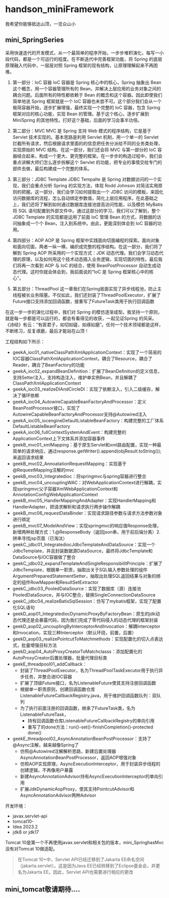 # handson_miniFramework
我希望你能够抵达山顶，一览众山小
## mini_SpringSeries

采用快速迭代的开发模式，从一个最简单的程序开始，一步步堆积演化，每写一小段代码，都是一个可运行的程度。在不断迭代中完善框架功能，将 Spring 的底层原理融入代码中，一层层对照 Spring 框架的现有结构，让原理理解起来不再困难。
1. 第一部分：IoC 容器
    IoC 容器是 Spring 核心中的核心，Spring 抽象出 Bean 这个概念，用一个容器管理所有的 Bean，并解决上层应用的业务对象之间的耦合问题。后面所有的特性都依赖于 Bean 的概念和这个容器。因此即使我们简单地说 Spring 框架就是一个 IoC 容器也未尝不可。这个部分我们会从一个极简容器开始，逐步扩展增强，最终实现一个完整的 IoC 容器，包含 Spring 框架对应的核心功能，实现 Bean 的管理。基于这个核心，逐步扩展到 MiniSpring 的其他特性。打好这个基础，后面的学习会事半功倍。
   
2. 第二部分：MVC
    MVC 是 Spring 支持 Web 模式的程序结构，它是基于 Servlet 技术实现的。基本思路是利用 Servlet 机制，用一个单一的 Servlet 拦截所有请求，然后根据请求里面的的信息把任务分派给不同的业务类处理，实现原始的 MVC 结构。在这一部分，我们还会将 MVC 与第一部分的 IoC 容器结合起来，构成一个更大、更完整的框架。在一步步的构造过程中，我们会重点讲解大师们怎么逐步拆解这个 Servlet 的功能，把专业的事情交给专门的部件去做，最后构建成一个完整的体系。

3. 第三部分：JDBC Template 
    JDBC Tempalte 是 Spring 对数据访问的一个实现，我们会重点分析 Spring 的实现方法，体现 Rodd Johnson 对简洁实用原则的把握。这一部分，我们会学习如何提取出一个 JDBC 访问的模板，来固化访问数据库的流程，怎么自动绑定参数值，简化上层应用程序。在此基础之上，我们还将了解到如何通过数据库连接池提高访问性能，以及模仿 MyBatis 将 SQL 语句配置到外部文件中。通过这部分的学习，我们可以了解到，整个 JDBC Template 的实现都是运用了前面 IoC 管理 Bean 的方式，将数据的访问抽象成一个个 Bean，注入到系统中。由此，更能深刻体会到 IoC 容器的功用。

4. 第四部分：AOP
    AOP 是 Spring 框架中实践面向切面编程的探索。面向对象和面向切面，两者一纵一横，编织成完整的程序结构。在这一部分，我们将了解到 Spring AOP 所采用的一个实现方式：JDK 动态代理。我们会学习动态代理的原理，以及如何用这个技术动态插入业务逻辑，实现切面的特性。最后我们将再一次看到 AOP 与 IoC 的结合，使用 BeanPostProcessor 自动生成动态代理。这时你就会体会到，我前面说的“IoC 是 Spring 框架核心中的核心”。

5. 第五部分：ThreadPool
    这一章我们在Spring层面实现了异步线程池，防止主线程被长业务阻塞。不仅如此，我们还封装了ThreadPoolExecutor，扩展了Future接口支持添加回调函数，接重写了FutureTask类用于执行回调函数
    
在这一步一步的演化过程中，我们对 Spring 的模仿逐渐成型。我坚持一个原则，就是每一步都是可以运行的，都会有看得见的收获，一起见证Spring 的风采。 《诗经》有云：“有匪君子，如切如磋，如琢如磨”。任何一个技术领域都是这样，不断练习，反复琢磨，最后才能站在山顶！

工程结构如下所示：

- geekA_ioc01_nativeClassPathXmlApplicationContext：实现了一个简易的IOC容器ClassPathXmlApplicationContext，耦合了Resource，耦合了Reader，耦合了BeanFactory的功能
- geekA_ioc02_expandBeanDefinition：扩展了BeanDefinition的定义信息，支持Setter注入，支持构造注入，维护单实例Bean，并且解耦了ClassPathXmlApplicationContext
- geekA_ioc03_realizeDIAndCircleDI：实现了依赖注入，引入二级缓存，解决了循环依赖
- geekA_ioc04_AutowireCapableBeanFactoryAndProcessor：定义BeanPostProcessor接口，实现了AutowireCapableBeanFactoryAndProcessor支持@Autowired注入
- geekA_ioc05_iocengineDefaultListableBeanFactory：构建完整的工厂体系DefaultListableBeanFactory
- geekA_ioc06_fullContextSystemAndEvent：构建完整的ApplicationContext上下文体系并添加容器事件
- geekB_mvc01_xmlMapping：基于原生Servlet和xml路由配置，实现一种最简单的请求响应，通过response.getWriter().append(objResult.toString());来返回请求结果
- geekB_mvc02_AnnoatationRequestMapping：实现基于@RequestMapping注解的mvc
- geekB_mvc03_Integratedioc：将springmvc与spring容器进行整合
- geekB_mvc04_uncouplingWAC：对WebApplicationContext进行解耦，实现springmvc父子容器XmlWebApplicationContext和AnnotationConfigWebApplicationContext
- geekB_mvc05_HandlerMappingAndAdapter：实现HandlerMapping和HandlerAdapter，把请求解析和请求执行两步操作解耦
- geekB_mvc06_requestDataBinder：实现请求路径参数与请求方法参数对象进行绑定
- geekB_mvc07_ModelAndView：实现springmvc的响应值Response处理，新增两种处理方式：1.@ResponseBody（返回json串，用于前后端分离）2.拼串寻找jsp页面（已淘汰）
- geekC_jdbc01_IntegratediocJdbcTemplateAndDataSource：实现一个JdbcTemplate，并且封装数据源DataSource，最终将JdbcTemplate和DataSource与IOC容器做了整合
- geekC_jdbc02_expandTemplateAndSingleResponsibilitPrinciple：扩展了JdbcTemplate，根据单一职责，抽取出关于SQL输入参数处理的组件ArgumentPreparedStatementSetter，抽取出处理SQL返回结果与对象的绑定的组件RowMapper和ResultSetExtractor
- geekC_jdbc03_PooledDataSource：实现了数据库（源）连接池PooledDataSource，并与IOC整合，替换SingleConnectionDataSource
- geekC_jdbc04_realizeBatisSqlSession：仿写了mybatis框架，实现了配置化SQL语句
- geekD_aop01_IntegratediocDynamicProxyByFactoryBean：原生的jdk动态代理还是会暴露代码，因为我们完成了零代码侵入的动态代理的框架封装
- geekD_aop02_uncouplingByInterceptorAndInvocation：解耦Interceptor和Invocation，实现三种Interceptor（默认环绕，前置，后置）
- geekD_aop03_realizePointcutToMatchmethods：实现配置化的切入点表达式，批量增强目标方法
- geekD_aop04_AutoProxyCreatorToMatchclasss：添加配置化的AutoProxyCreator后置处理器，批量代理目标类
- geekE_threadpool01_addCallback：
  - 封装了ThreadPoolExecutor，名为ThreadPoolTaskExecutor用于执行异步任务，并整合进IOC容器
  - 扩展了顶级Future接口，名为ListenableFuture使其支持注册回调函数
  - 根据单一职责原则，创建回调函数仓库ListenableFutureCallbackRegistry.java，用于维护回调函数队列：双队列
  - 为了执行前面注册的回调函数，继承了FutureTask类，名为ListenableFutureTask，
    - 持有回调函数仓库ListenableFutureCallbackRegistry的单向引用
    - 重写了的done方法：run()-set()-finishCompletion()-protected done()
- geekE_threadpool02_AsyncAnnotationBeanPostProcessor：支持了@Async注解，越来越像Spring了
  - 仿照@Autowired注解解析思路，新建后置处理器AsyncAnnotationBeanPostProcessor，返回AOP增强对象
  - 仿照AOP实现原理，AsyncExecutionInterceptor，用于封装异步线程的创建逻辑，不再像用户暴露
  - 新建AsyncAnnotationAdvisor持有AsyncExecutionInterceptor的单向引用
  - 扩展JdkDynamicAopProxy，使其支持PointcutAdvisor和AsyncAnnotationAdvisor两种Advisor

开发环境：
- javax.servlet-api
- tomcat10-
- Idea 2023.2
- jdk8 or jdk17

Tomcat 10是第一个不再使用javax.servlet和相关包的版本，mini_SpringhasMvc没有对Tomcat 10做适配。
> 在Tomcat 10+中，Servlet API已经迁移到了Jakarta EE命名空间（jakarta.servlet）。这是因为Java EE已经转移到了Eclipse基金会，并更名为Jakarta EE。因此，Servlet API也需要进行相应的更改

## mini_tomcat敬请期待....
